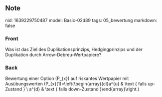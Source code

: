 ## Note
nid: 1639229750487
model: Basic-02d89
tags: 05_bewertung
markdown: false

### Front
Was ist das Ziel des Duplikationsprinzips, Hedgingprinzips und der Duplikation durch Arrow-Debreu-Wertpapiere?

### Back
Bewertung einer Option \(P_{x}\) auf riskantes Wertpapier mit Ausübungswerten \(P_{x}(1)=\left\{\begin{array}{cl}a^{u} & \text { falls up-Zustand } \\ a^{d} & \text { falls down-Zustand }\end{array}\right.\)
